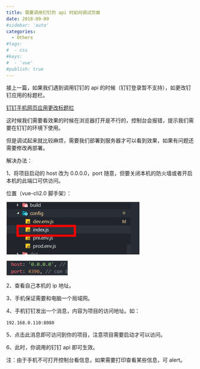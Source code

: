 ```yaml
---
title: 需要调用钉钉的 api 时如何调试页面
date: 2018-09-09
#sidebar: 'auto'
categories:
  - Others
#tags:
#  - css
#keys:
#  - 'vue'
#publish: true
---
```


接上一篇，如果我们遇到调用钉钉的 api 的时候（钉钉登录暂不支持），如更改钉钉应用的标题栏。

[钉钉手机网页应用更改标题栏](https://www.yuque.com/hzhj/ztech/lm0zll)

这时候我们需要看效果的时候在浏览器打开是不行的，控制台会报错，提示我们需要在钉钉的环境下使用。

但是调试起来就比较麻烦，需要我们部署到服务器才可以看到效果，如果有问题还需要修改再部署。

解决办法：

1、将项目启动的 host 改为 0.0.0.0，port 随意，但要关闭本机的防火墙或者开启本机的此端口可供访问。

位置（vue-cli2.0 脚手架）：

![index.js](./images/dingding1.png)

![host/port](./images/dingding2.png)

2、查看自己本机的 ip 地址。

3、手机保证需要和电脑一个局域网。

4、手机钉钉发出一个消息，内容为项目的访问地址。如：

```
192.168.0.110:8080
```

5、点击此消息即可访问到你的项目，注意项目需要启动才可以访问。

6、此时，你调用的钉钉 api 即可生效。

注：由于手机不可打开控制台看信息，如果需要打印查看某些信息，可 alert。
